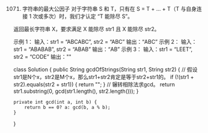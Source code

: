 1071. 字符串的最大公因子
对于字符串 S 和 T，只有在 S = T + … + T（T 与自身连接 1 次或多次）时，我们才认定 “T 能除尽 S”。

返回最长字符串 X，要求满足 X 能除尽 str1 且 X 能除尽 str2。

示例 1：
输入：str1 = “ABCABC”, str2 = “ABC”
输出：“ABC”
示例 2：
输入：str1 = “ABABAB”, str2 = “ABAB”
输出：“AB”
示例 3：
输入：str1 = “LEET”, str2 = “CODE”
输出：""

class Solution {
    public String gcdOfStrings(String str1, String str2) {
        // 假设str1是N个x，str2是M个x，那么str1+str2肯定是等于str2+str1的。
        if (!(str1 + str2).equals(str2 + str1)) {
            return "";
        }
        // 辗转相除法求gcd。
        return str1.substring(0, gcd(str1.length(), str2.length()));
    }

    private int gcd(int a, int b) {
        return b == 0? a: gcd(b, a % b);
    }
}
